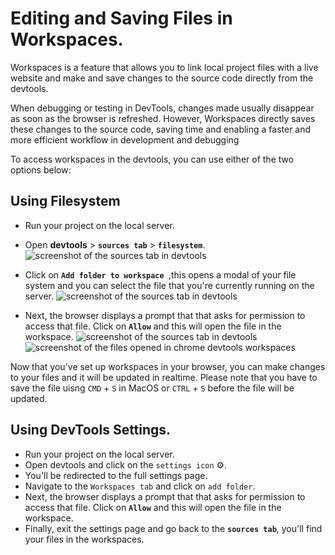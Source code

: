 # Editing and Saving Files in Workspaces.

Workspaces is a feature that allows you to link local project files with a live website and make and save changes to the source code directly from the devtools. 

<!-- Usually when you're debugging or testing in devtools, the changes you make disappears as soon as you refresh the browser, but workspaces saves this changes directly to the source code.This saves time and also enables a faster and more efficient workflow in development and debugging. -->

When debugging or testing in DevTools, changes made usually disappear as soon as the browser is refreshed. However, Workspaces directly saves these changes to the source code, saving time and enabling a faster and more efficient workflow in development and debugging

To access workspaces in the devtools, you can use either of the two options below:

## Using Filesystem

- Run your project on the local server.
- Open **devtools** > **`sources tab`** > **`filesystem`**.
  ![screenshot of the sources tab in devtools](https://res.cloudinary.com/dharme/image/upload/v1681394754/screenshot-rocks_3_qghu7k.png)

- Click on **`Add folder to workspace `**,this opens a modal of your file system and you can select the file that you're currently running on the server.
 ![screenshot of the sources tab in devtools](https://res.cloudinary.com/dharme/image/upload/v1681394756/screenshot-rocks_2_msl6bg.png)
- Next, the browser displays a prompt that that asks for permission to access that file. Click on **`Allow`** and this will open the file in the workspace.
  ![screenshot of the sources tab in devtools](https://res.cloudinary.com/dharme/image/upload/v1681394756/screenshot-rocks_2_msl6bg.png)
  ![screenshot of the files opened in chrome devtools workspaces](https://res.cloudinary.com/dharme/image/upload/v1681394371/screenshot-rocks_ahfemp.png)

Now that you've set up workspaces in your browser, you can make changes to your files and it will be updated in realtime. Please note that you have to save the file uisng `CMD` + `S` in MacOS or `CTRL` + `S` before the file will be updated.


## Using DevTools Settings.

- Run your project on the local server.
- Open devtools and click on the `settings icon` ⚙️.
- You'll be redirected to the full settings page.
- Navigate to the `Workspaces tab` and click on `add folder`. 
- Next, the browser displays a prompt that that asks for permission to access that file. Click on **`Allow`** and this will open the file in the workspace.
- Finally, exit the settings page and go back to the **`sources tab`**, you'll find your files in the workspaces.
